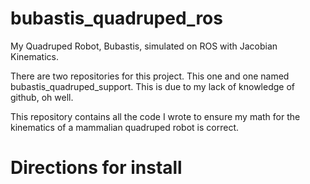 # bubastis_quadruped_ros
My Quadruped Robot, Bubastis, simulated on ROS with Jacobian Kinematics.

There are two repositories for this project. This one and one named bubastis_quadruped_support. This is due to my lack of knowledge of github, oh well.

This repository contains all the code I wrote to ensure my math for the kinematics of a mammalian quadruped robot is correct.

# Directions for install  

